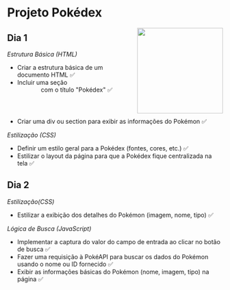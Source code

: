 <h1>Projeto Pokédex</h1>  <img align="right" id="gif" src="https://media.giphy.com/media/v1.Y2lkPTc5MGI3NjExMmhtM2U4N2YwdGk3OHE0eW1wNmowOGFycmhmNWN3MDNuemVsMnZ4NyZlcD12MV9zdGlja2Vyc19zZWFyY2gmY3Q9cw/Sd9XrDFZZ0Q0OXAdJM/giphy.gif" width="200" height="200"/>
<h2>Dia 1</h2>
<i>Estrutura Básica (HTML)</i>
<ul>
<li>Criar a estrutura básica de um documento HTML ✅</li>
<li>Incluir uma seção <header> com o título "Pokédex" ✅</li>
<li>Criar uma div ou section para exibir as informações do Pokémon ✅</li>
</ul>

<i>Estilização (CSS)</i>
<ul>
<li>Definir um estilo geral para a Pokédex (fontes, cores, etc.) ✅ </li>
<li>Estilizar o layout da página para que a Pokédex fique centralizada na tela ✅</li>
</ul>

<h2>Dia 2</h2>
<i>Estilização(CSS)</i>
<ul>
<li>Estilizar a exibição dos detalhes do Pokémon (imagem, nome, tipo) ✅</li>
</ul>

<i>Lógica de Busca (JavaScript)</i>
<ul>
<li>Implementar a captura do valor do campo de entrada ao clicar no botão de busca ✅</li>
<li>Fazer uma requisição à PokéAPI para buscar os dados do Pokémon usando o nome ou ID fornecido ✅</li>
<li>Exibir as informações básicas do Pokémon (nome, imagem, tipo) na página ✅</li>
</ul>
